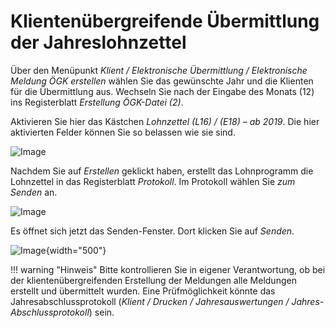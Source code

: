 # Klientenübergreifende Übermittlung der Jahreslohnzettel

Über den Menüpunkt *Klient / Elektronische Übermittlung / Elektronische Meldung ÖGK erstellen* wählen Sie das gewünschte Jahr und die Klienten für die Übermittlung aus. Wechseln Sie nach der Eingabe des Monats (12) ins Registerblatt *Erstellung ÖGK-Datei (2)*.

Aktivieren Sie hier das Kästchen *Lohnzettel (L16) / (E18) – ab 2019*. Die hier aktivierten Felder können Sie so belassen wie sie sind.

![Image](<img/image194.png>)

Nachdem Sie auf *Erstellen* geklickt haben, erstellt das Lohnprogramm die Lohnzettel in das Registerblatt *Protokoll*. Im Protokoll wählen Sie *zum Senden* an.

![Image](<img/image195.png>)

Es öffnet sich jetzt das Senden-Fenster. Dort klicken Sie auf *Senden*.

![Image](<img/image196.png>){width="500"}

!!! warning "Hinweis"
    Bitte kontrollieren Sie in eigener Verantwortung, ob bei der klientenübergreifenden Erstellung der Meldungen alle Meldungen erstellt und übermittelt wurden. Eine Prüfmöglichkeit könnte das Jahresabschlussprotokoll (*Klient / Drucken / Jahresauswertungen / Jahres-Abschlussprotokoll*) sein.
